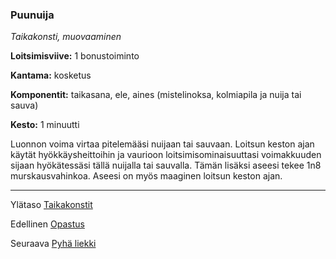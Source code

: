 ### Puunuija

*Taikakonsti, muovaaminen*

**Loitsimisviive:** 1 bonustoiminto

**Kantama:** kosketus

**Komponentit:** taikasana, ele, aines (mistelinoksa, kolmiapila ja nuija tai sauva)

**Kesto:** 1 minuutti

Luonnon voima virtaa pitelemääsi nuijaan tai sauvaan. Loitsun keston ajan käytät hyökkäysheittoihin ja vaurioon loitsimisominaisuuttasi voimakkuuden sijaan hyökätessäsi tällä nuijalla tai sauvalla. Tämän lisäksi aseesi tekee 1n8 murskausvahinkoa. Aseesi on myös maaginen loitsun keston ajan.

----

Ylätaso [Taikakonstit](0_piirin_taikakonstit)

Edellinen [Opastus](Opastus)

Seuraava [Pyhä liekki](Pyhä_liekki)
